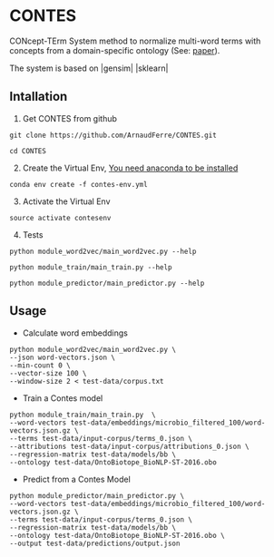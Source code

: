# CONTES
CONcept-TErm System method to normalize multi-word terms with concepts from a domain-specific ontology (See: [paper](http://www.aclweb.org/anthology/W17-2312)).

The system is based on |gensim| |sklearn|

## Intallation
1. Get CONTES from github

`
git clone https://github.com/ArnaudFerre/CONTES.git
`

`
cd CONTES
`

2. Create the Virtual Env, [You need anaconda to be installed](https://conda.io/en/latest/miniconda.html)

`
conda env create -f contes-env.yml
`

3. Activate the Virtual Env

`
source activate contesenv
`

4. Tests

`
python module_word2vec/main_word2vec.py --help
`

`
python module_train/main_train.py --help
`

`
python module_predictor/main_predictor.py --help
`


## Usage
* Calculate word embeddings

```
python module_word2vec/main_word2vec.py \
--json word-vectors.json \
--min-count 0 \
--vector-size 100 \
--window-size 2 < test-data/corpus.txt
```

* Train a Contes model

```
python module_train/main_train.py  \
--word-vectors test-data/embeddings/microbio_filtered_100/word-vectors.json.gz \
--terms test-data/input-corpus/terms_0.json \
--attributions test-data/input-corpus/attributions_0.json \
--regression-matrix test-data/models/bb \
--ontology test-data/OntoBiotope_BioNLP-ST-2016.obo
```

* Predict from a Contes Model

```
python module_predictor/main_predictor.py \
--word-vectors test-data/embeddings/microbio_filtered_100/word-vectors.json.gz \
--terms test-data/input-corpus/terms_0.json \
--regression-matrix test-data/models/bb \
--ontology test-data/OntoBiotope_BioNLP-ST-2016.obo \
--output test-data/predictions/output.json
``` 
